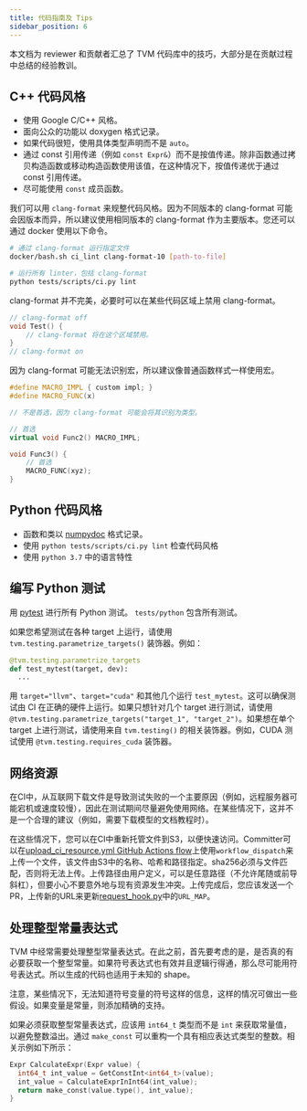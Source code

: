 ```yaml
---
title: 代码指南及 Tips
sidebar_position: 6
---
```


本文档为 reviewer 和贡献者汇总了 TVM 代码库中的技巧，大部分是在贡献过程中总结的经验教训。

## C++ 代码风格

-   使用 Google C/C++ 风格。
-   面向公众的功能以 doxygen 格式记录。
-   如果代码很短，使用具体类型声明而不是 `auto`。
-   通过 const 引用传递（例如 `const Expr&`）而不是按值传递。除非函数通过拷贝构造函数或移动构造函数使用该值，在这种情况下，按值传递优于通过 const 引用传递。
-   尽可能使用 `const` 成员函数。

我们可以用 `clang-format` 来规整代码风格。因为不同版本的 clang-format 可能会因版本而异，所以建议使用相同版本的 clang-format 作为主要版本。您还可以通过 docker 使用以下命令。

``` bash
# 通过 clang-format 运行指定文件
docker/bash.sh ci_lint clang-format-10 [path-to-file]

# 运行所有 linter，包括 clang-format
python tests/scripts/ci.py lint
```

clang-format 并不完美，必要时可以在某些代码区域上禁用 clang-format。

``` c++
// clang-format off
void Test() {
    // clang-format 将在这个区域禁用。
}
// clang-format on
```

因为 clang-format 可能无法识别宏，所以建议像普通函数样式一样使用宏。

``` c++
#define MACRO_IMPL { custom impl; }
#define MACRO_FUNC(x)

// 不是首选，因为 clang-format 可能会将其识别为类型。

// 首选
virtual void Func2() MACRO_IMPL;

void Func3() {
    // 首选
    MACRO_FUNC(xyz);
}
```

## Python 代码风格

-   函数和类以 [numpydoc](https://numpydoc.readthedocs.io/en/latest/) 格式记录。
-   使用 `python tests/scripts/ci.py lint` 检查代码风格
-   使用 `python 3.7` 中的语言特性

## 编写 Python 测试

用 [pytest](https://docs.pytest.org/en/stable/) 进行所有 Python 测试。 `tests/python` 包含所有测试。

如果您希望测试在各种 target 上运行，请使用 `tvm.testing.parametrize_targets()` 装饰器。例如：

``` python
@tvm.testing.parametrize_targets
def test_mytest(target, dev):
  ...
```

用 `target="llvm"`、`target="cuda"` 和其他几个运行 `test_mytest`。这可以确保测试由 CI 在正确的硬件上运行。如果只想针对几个 target 进行测试，请使用 `@tvm.testing.parametrize_targets("target_1", "target_2")`。如果想在单个 target 上进行测试，请使用来自 `tvm.testing()` 的相关装饰器。例如，CUDA 测试使用 `@tvm.testing.requires_cuda` 装饰器。

## 网络资源
在CI中，从互联网下载文件是导致测试失败的一个主要原因（例如，远程服务器可能宕机或速度较慢），因此在测试期间尽量避免使用网络。在某些情况下，这并不是一个合理的建议（例如，需要下载模型的文档教程时）。

在这些情况下，您可以在CI中重新托管文件到S3，以便快速访问。Committer可以在[upload_ci_resource.yml GitHub Actions flow](https://github.com/apache/tvm/actions/workflows/upload_ci_resource.yml)上使用`workflow_dispatch`来上传一个文件，该文件由S3中的名称、哈希和路径指定。sha256必须与文件匹配，否则将无法上传。上传路径由用户定义，可以是任意路径（不允许尾随或前导斜杠），但要小心不要意外地与现有资源发生冲突。上传完成后，您应该发送一个PR，上传新的URL来更新[request_hook.py](https://github.com/apache/tvm/blob/main/tests/scripts/request_hook/request_hook.py)中的`URL_MAP`。

## 处理整型常量表达式

TVM 中经常需要处理整型常量表达式。在此之前，首先要考虑的是，是否真的有必要获取一个整型常量。如果符号表达式也有效并且逻辑行得通，那么尽可能用符号表达式。所以生成的代码也适用于未知的 shape。

注意，某些情况下，无法知道符号变量的符号这样的信息，这样的情况可做出一些假设。如果变量是常量，则添加精确的支持。

如果必须获取整型常量表达式，应该用 `int64_t` 类型而不是 `int` 来获取常量值，以避免整数溢出。通过 `make_const` 可以重构一个具有相应表达式类型的整数。相关示例如下所示：

``` c++
Expr CalculateExpr(Expr value) {
  int64_t int_value = GetConstInt<int64_t>(value);
  int_value = CalculateExprInInt64(int_value);
  return make_const(value.type(), int_value);
}
```
